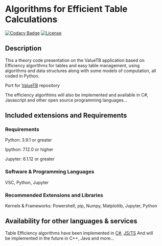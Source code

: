 # Algorithms for Efficient Table Calculations
[![Codacy Badge](https://api.codacy.com/project/badge/Grade/a76e5f37350f4b599a1f991c669a4ca8)](https://app.codacy.com/gh/Pomidorka1234/Table-Efficiency?utm_source=github.com&utm_medium=referral&utm_content=Pomidorka1234/Table-Efficiency&utm_campaign=Badge_Grade)
[![License](https://img.shields.io/badge/License-MIT%20License-brightgreen)](https://github.com/Pomidorka1234/Table-Efficiency/blob/main/LICENSE)

## Description

This a theory code presentation on the ValueTB application based on Efficiency algorithms for tables and easy table management, using algorithms and data structures along with some models of computation, all coded in Python.

Port for [ValueTB](https://github.com/Pomid0rchik/ValueTB) repository

The efficiency algorthims will also be implemented and available in C#, Javascript and other open source programming languages...

## Included extensions and Requirements

### Requirements
Python: 3.9.1 or greater

Ipython: 7.12.0 or higher

Jupyter: 6.1.12 or greater

### Software & Programming Languages
VSC, Python, Jupyter

### Recommended Extensions and Libraries

Kernels & Frameworks: Powershell, pip, Numpy, Matplotlib, Jupyter, Python

## Availability for other languages & services
Table Efficiency algorithms have been implemented in [C#](https://github.com/Pomid0rchik/Table-Algorithms-CS), [JS/TS](https://github.com/Pomid0rchik/Table-Algorithms-JS-TS)
And will be implemented in the future in C++, Java and more...
